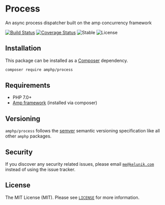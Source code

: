 # Process
An async process dispatcher built on the amp concurrency framework

[![Build Status](https://img.shields.io/travis/amphp/process/master.svg?style=flat-square)](https://travis-ci.org/amphp/process)
[![Coverage Status](https://img.shields.io/coveralls/amphp/process/master.svg?style=flat-square)](https://coveralls.io/github/amphp/process?branch=master)
![Stable](https://img.shields.io/badge/v0.2-stable-green.svg?style=flat-square)
![License](https://img.shields.io/badge/license-MIT-blue.svg?style=flat-square)

## Installation

This package can be installed as a [Composer](https://getcomposer.org/) dependency.

```bash
composer require amphp/process
```

## Requirements

* PHP 7.0+
* [Amp framework](https://github.com/amphp/amp) (installed via composer)

## Versioning

`amphp/process` follows the [semver](http://semver.org/) semantic versioning specification like all other `amphp` packages.

## Security

If you discover any security related issues, please email [`me@kelunik.com`](mailto:me@kelunik.com) instead of using the issue tracker.

## License

The MIT License (MIT). Please see [`LICENSE`](./LICENSE) for more information.
